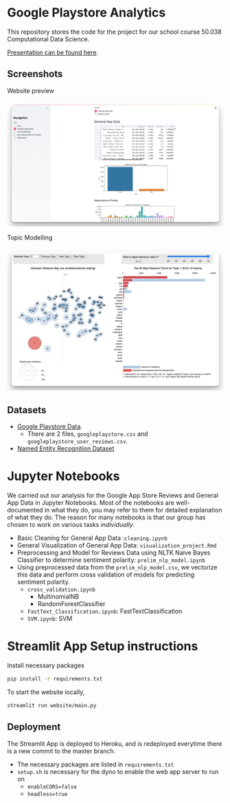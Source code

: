 # Google Playstore Analytics 

This repository stores the code for the project for our school course 50.038 Computational Data Science.

[Presentation can be found here](https://docs.google.com/presentation/d/e/2PACX-1vSopfa2P6Pq1XkO0fVyysrAUlShHuYO1YM0bXarXPL4majGsw1EUvd0gxvwepYRxl89yiJfglcmTmdH/pub?start=false&loop=false&delayms=3000).

## Screenshots

Website preview

![](website/assets/website_preview.png)

Topic Modelling

![](website/assets/topic_modelling.png)

## Datasets
- [Google Playstore Data](https://www.kaggle.com/lava18/google-play-store-apps). 
  - There are 2 files, `googleplaystore.csv` and `googleplaystore_user_reviews.csv`.
- [Named Entity Recognition Dataset](https://www.kaggle.com/abhinavwalia95/entity-annotated-corpus/data#ner_dataset.csv)

# Jupyter Notebooks

We carried out our analysis for the Google App Store Reviews and General App Data in Jupyter Notebooks. 
Most of the notebooks are well-documented in what they do, you may refer to them for detailed explanation of what they do. The reason for many notebooks is that our group has chosen to work on various tasks *individually*.

- Basic Cleaning for General App Data :`cleaning.ipynb`
- General Visualization of General App Data: `visualization_project.Rmd`
- Preprocessing and Model for Reviews Data using NLTK Naive Bayes Classifier to determine sentiment polarity: `prelim_nlp_model.ipynb` 
- Using preprocessed data from the `prelim_nlp_model.csv`, we vectorize this data and perform cross validation of models for predicting sentiment polarity.
  - `cross_validation.ipynb`
    - MultinomialNB
    - RandomForestClassifier
  - `FastText_Classification.ipynb`: FastTextClassification
  - `SVM.ipynb`: SVM 

# Streamlit App Setup instructions

Install necessary packages
```bash
pip install -r requirements.txt
```

To start the website locally,
```bash
streamlit run website/main.py
```

## Deployment

The Streamlit App is deployed to Heroku, and is redeployed everytime there is a new commit to the master branch.
- The necessary packages are listed in `requirements.txt`
- `setup.sh` is necessary for the dyno to enable the web app server to run on
  -  `enableCORS=false`
  -  `headless=true`

